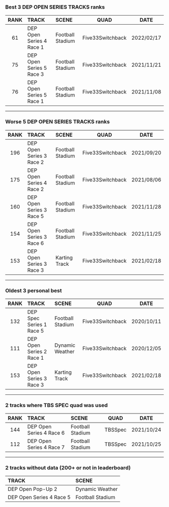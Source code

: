 ### Best 3 DEP OPEN SERIES TRACKS ranks
|RANK|TRACK|SCENE|QUAD|DATE|
|:---:|:---|:---|:---:|:---:|
|61|DEP Open Series 4 Race 1|Football Stadium|Five33Switchback|2022/02/17|
|75|DEP Open Series 5 Race 3|Football Stadium|Five33Switchback|2021/11/21|
|76|DEP Open Series 5 Race 1|Football Stadium|Five33Switchback|2021/11/08|
---
### Worse 5 DEP OPEN SERIES TRACKS ranks
|RANK|TRACK|SCENE|QUAD|DATE|
|:---:|:---|:---|:---:|:---:|
|196|DEP Open Series 3 Race 2|Football Stadium|Five33Switchback|2021/09/20|
|175|DEP Open Series 4 Race 2|Football Stadium|Five33Switchback|2021/08/06|
|160|DEP Open Series 3 Race 5|Football Stadium|Five33Switchback|2021/11/28|
|154|DEP Open Series 3 Race 6|Football Stadium|Five33Switchback|2021/11/25|
|153|DEP Open Series 3 Race 3|Karting Track|Five33Switchback|2021/02/18|
---
### Oldest 3 personal best
|RANK|TRACK|SCENE|QUAD|DATE|
|:---:|:---|:---|:---:|:---:|
|132|DEP Spec Series 1 Race 5|Football Stadium|Five33Switchback|2020/10/11|
|111|DEP Open Series 2 Race 1|Dynamic Weather|Five33Switchback|2020/12/05|
|153|DEP Open Series 3 Race 3|Karting Track|Five33Switchback|2021/02/18|
---
### 2 tracks where TBS SPEC quad was used
|RANK|TRACK|SCENE|QUAD|DATE|
|:---:|:---|:---|:---:|:---:|
|144|DEP Open Series 4 Race 6|Football Stadium|TBSSpec|2021/10/24|
|112|DEP Open Series 4 Race 7|Football Stadium|TBSSpec|2021/10/25|
---
### 2 tracks without data (200+ or not in leaderboard)
|TRACK|SCENE|
|:---|:---|
|DEP Open Pop-Up 2|Dynamic Weather|
|DEP Open Series 4 Race 5|Football Stadium|
